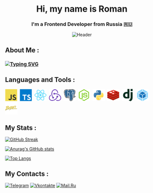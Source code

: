 <div align="center">

# Hi, my name is Roman
### I'm a Frontend Developer from Russia 🇷🇺

![Header](https://media.giphy.com/media/v1.Y2lkPTc5MGI3NjExN2RzYndtazdseWw1NnZ5cGhyNGdjYXl1dDkyNjE1a240dWtrNjBvciZlcD12MV9pbnRlcm5hbF9naWZfYnlfaWQmY3Q9Zw/qgQUggAC3Pfv687qPC/giphy.gif)

</div>


## About Me :
### [![Typing SVG](https://readme-typing-svg.herokuapp.com?color=%2336BCF7&lines=Studying+computer+science+at+BMSTU)](https://git.io/typing-svg)


## Languages and Tools :

<div>
  <img src="./assets/javascript-original.svg" title="JS" alt="JS" width="40" height="40"/>&nbsp;
  <img src="./assets/typescript-original.svg" title="JS" alt="JS" width="40" height="40"/>&nbsp;
   <img src="./assets/react-original.svg" title="react" alt="react" width="40" height="40"/>&nbsp;
   <img src="./assets/redux-original.svg" title="react" alt="react" width="40" height="40"/>&nbsp;
   <img src="./assets/postgresql-original.svg" title="react" alt="react" width="40" height="40"/>&nbsp;
   <img src="./assets/nodejs-original.svg" title="react" alt="react" width="40" height="40"/>&nbsp;
   <img src="./assets/python-original.svg" title="react" alt="react" width="40" height="40"/>&nbsp;
   <img src="./assets/redis-original.svg" title="react" alt="react" width="40" height="40"/>&nbsp;
   <img src="./assets/django-plain.svg" title="react" alt="react" width="40" height="40"/>&nbsp;
   <img src="./assets/webpack-original.svg" title="react" alt="react" width="40" height="40"/>&nbsp;
   <img src="./assets/babel-original.svg" title="react" alt="react" width="40" height="40"/>&nbsp;
</div>


## My Stats :

[![GitHub Streak](http://github-readme-streak-stats.herokuapp.com?user=DriverOnLips&theme=dark&background=000000)](https://git.io/streak-stats)

[![Anurag's GitHub stats](https://github-readme-stats.vercel.app/api?username=DriverOnLips&theme=vision-friendly-dark)](https://github.com/anuraghazra/github-readme-stats)

[![Top Langs](https://github-readme-stats.vercel.app/api/top-langs/?username=DriverOnLips&layout=compact&theme=vision-friendly-dark)](https://github.com/anuraghazra/github-readme-stats)


## My Contacts :

[![Telegram](https://img.shields.io/badge/-Telegram-090909?style=for-the-badge&logo=telegram)](https://t.me/driver_on_lips)
[![Vkontakte](https://img.shields.io/badge/-VK-090909?style=for-the-badge&logo=Vk&logoColor=4F7DB3)](https://vk.com/driver_on_lips)
[![Mail.Ru](https://img.shields.io/badge/-Mail.Ru-090909?style=for-the-badge&logo=Mail.Ru&logoColor=FF8C00)](https://e.mail.ru/compose/?to=driver_on_lips@mail.ru)
